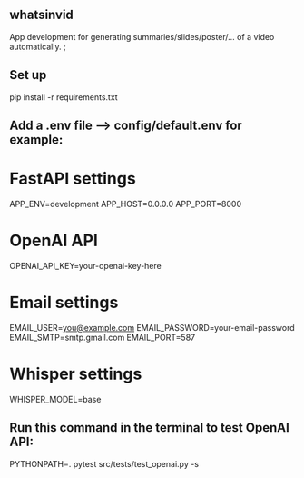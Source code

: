 ## whatsinvid
App development for generating summaries/slides/poster/... of a video automatically. ;

## Set up
pip install -r requirements.txt

## Add a .env file --> config/default.env for example:
# FastAPI settings
APP_ENV=development
APP_HOST=0.0.0.0
APP_PORT=8000

# OpenAI API
OPENAI_API_KEY=your-openai-key-here

# Email settings
EMAIL_USER=you@example.com
EMAIL_PASSWORD=your-email-password
EMAIL_SMTP=smtp.gmail.com
EMAIL_PORT=587

# Whisper settings
WHISPER_MODEL=base

## Run this command in the terminal to test OpenAI API:
PYTHONPATH=. pytest src/tests/test_openai.py -s
